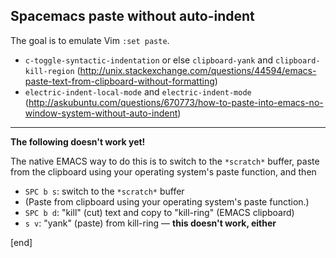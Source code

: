 ## Spacemacs paste without auto-indent

The goal is to emulate Vim `:set paste`.

 * `c-toggle-syntactic-indentation` or else `clipboard-yank` and `clipboard-kill-region` (http://unix.stackexchange.com/questions/44594/emacs-paste-text-from-clipboard-without-formatting)
 * `electric-indent-local-mode` and `electric-indent-mode` (http://askubuntu.com/questions/670773/how-to-paste-into-emacs-no-window-system-without-auto-indent)

---

**The following doesn't work yet!**

The native EMACS way to do this is to switch to the `*scratch*` buffer, paste from the clipboard using your operating system's paste function, and then 

 * `SPC b s`: switch to the `*scratch*` buffer
 * (Paste from clipboard using your operating system's paste function.)
 * `SPC b d`: "kill" (cut) text and copy to "kill-ring" (EMACS clipboard)
 * `s v`: "yank" (paste) from kill-ring — **this doesn't work, either**

[end]